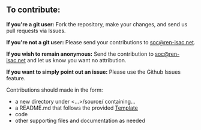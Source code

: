 ## To contribute: 

**If you're a git user:** Fork the repository, make your changes, and send us pull requests via Issues.

**If you're not a git user:** Please send your contributions to soc@ren-isac.net.

**If you wish to remain anonymous:** Send the contribution to soc@ren-isac.net and let us know you want no attribution.

**If you want to simply point out an issue:** Please use the Github Issues feature.

Contributions should made in the form:

- a new directory under <...>/source/ containing...
- a README.md that follows the provided [Template](source/TEMPLATE_for_resource_README.md)
- code
- other supporting files and documentation as needed
